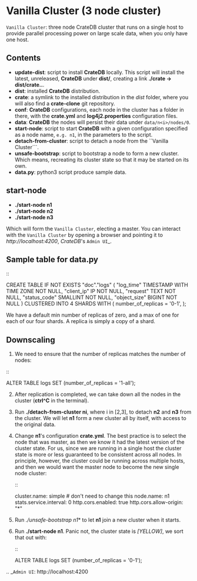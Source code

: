 
# Vanilla Cluster (3 node cluster)

``Vanilla Cluster``: three node CrateDB cluster that runs on a single host to provide 
parallel processing power on large scale data, when you only have one host.

## Contents

   - **update-dist**: script to install **CrateDB** locally. This script will install 
     the latest, unreleased, **CrateDB** under **dist/**, creating a link 
     **./crate -> dist/crate..**.
   - **dist**: installed **CrateDB** distribution.
   - **crate**: a symlink to the installed distribution in the *dist* folder, where
     you will also find a **crate-clone** git repository.
   - **conf**: **CrateDB** configurations, each node in the cluster has a folder
     in there, with the **crate.yml** and **log4j2.properties** configuration files.
   - **data**: **CrateDB** the nodes will persist their data under ``data/n<i>/nodes/0``.
   - **start-node**: script to start **CrateDB** with a given configuration specified
     as a node name, `e.g. n1`, in the parameters to the script.
   - **detach-from-cluster**: script to detach a node from the ``Vanilla Cluster```.
   - **unsafe-bootstrap**: script to bootstrap a node to form a new cluster. Which
     means, recreating its cluster state so that it may be started on its own.
   - **data.py**: python3 script produce sample data.

## start-node

   - **./start-node n1**
   - **./start-node n2**
   - **./start-node n3**

   Which will form the ``Vanilla Cluster``, electing a master. You can interact with the 
   ``Vanilla Cluster`` by opening a browser and pointing it to *http://localhost:4200*, 
   *CrateDB*'s `Admin UI`_.

## Sample table for data.py

::

  CREATE TABLE IF NOT EXISTS "doc"."logs" (
     "log_time" TIMESTAMP WITH TIME ZONE NOT NULL,
     "client_ip" IP NOT NULL,
     "request" TEXT NOT NULL,
     "status_code" SMALLINT NOT NULL,
     "object_size" BIGINT NOT NULL
  )
  CLUSTERED INTO 4 SHARDS
  WITH (
     number_of_replicas = '0-1',
  );

We have a default min number of replicas of zero, and a max of one for each of our four 
shards. A replica is simply a copy of a shard.


## Downscaling

1. We need to ensure that the number of replicas matches the number of nodes:

::

  ALTER TABLE logs SET (number_of_replicas = '1-all');

2. After replication is completed, we can take down all the nodes in the cluster
   (**ctrl^C** in the terminal).

3. Run **./detach-from-cluster ni**, where i in [2,3], to detach **n2** and **n3** from the cluster.
   We will let **n1** form a new cluster all by itself, with access to the original data.

4. Change **n1**'s configuration **crate.yml**. The best practice is to select the node
   that was master, as then we know it had the latest version of the cluster state. For
   us, since we are running in a single host the cluster state is more or less
   guaranteed to be consistent across all nodes. In principle, however, the cluster could
   be running across multiple hosts, and then we would want the master node to become the
   new single node cluster:

   ::

     cluster.name: simple   # don't need to change this
     node.name: n1
     stats.service.interval: 0
     http.cors.enabled: true
     http.cors.allow-origin: "*"
     

5. Run *./unsafe-bootstrap n1** to let **n1** join a new cluster when it starts.

6. Run **./start-node n1**.
   Panic not, the cluster state is *[YELLOW]*, we sort that out with:

   ::

     ALTER TABLE logs SET (number_of_replicas = '0-1');

.. _`Admin UI`: http://localhost:4200
